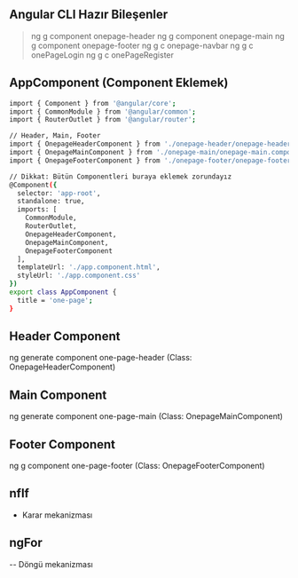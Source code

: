 ## Angular CLI Hazır Bileşenler

> ng g component onepage-header
> ng g component onepage-main
> ng g component onepage-footer
> ng g c onepage-navbar
> ng g c onePageLogin
> ng g c onePageRegister

## AppComponent (Component Eklemek)

```sh
import { Component } from '@angular/core';
import { CommonModule } from '@angular/common';
import { RouterOutlet } from '@angular/router';

// Header, Main, Footer
import { OnepageHeaderComponent } from './onepage-header/onepage-header.component';
import { OnepageMainComponent } from './onepage-main/onepage-main.component';
import { OnepageFooterComponent } from './onepage-footer/onepage-footer.component';

// Dikkat: Bütün Componentleri buraya eklemek zorundayız
@Component({
  selector: 'app-root',
  standalone: true,
  imports: [
    CommonModule,
    RouterOutlet,
    OnepageHeaderComponent,
    OnepageMainComponent,
    OnepageFooterComponent
  ],
  templateUrl: './app.component.html',
  styleUrl: './app.component.css'
})
export class AppComponent {
  title = 'one-page';
}
```

## Header Component

ng generate component one-page-header (Class: OnepageHeaderComponent)

## Main Component

ng generate component one-page-main (Class: OnepageMainComponent)

## Footer Component

ng g component one-page-footer (Class: OnepageFooterComponent)

## nfIf

- Karar mekanizması

## ngFor

-- Döngü mekanizması
